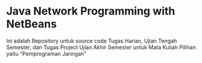 # Java Network Programming with NetBeans

Ini adalah Repository untuk source code Tugas Harian, Ujian Tengah Semester, dan Tugas Project Ujian Akhir Semester untuk Mata Kuliah Pilihan yaitu "Pemprograman Jaringan"